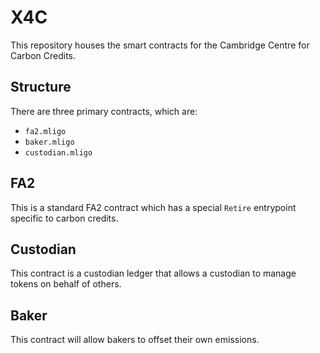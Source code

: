 # X4C

This repository houses the smart contracts for the Cambridge Centre for Carbon Credits.

## Structure 
There are three primary contracts, which are:
* `fa2.mligo`
* `baker.mligo`
* `custodian.mligo`

## FA2
This is a standard FA2 contract which has a special `Retire` entrypoint specific to carbon credits.

## Custodian
This contract is a custodian ledger that allows a custodian to manage tokens on behalf of others.

## Baker
This contract will allow bakers to offset their own emissions.